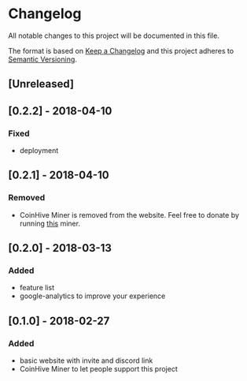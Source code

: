 # Changelog
All notable changes to this project will be documented in this file.

The format is based on [Keep a Changelog](http://keepachangelog.com/en/1.0.0/)
and this project adheres to [Semantic Versioning](http://semver.org/spec/v2.0.0.html).

## [Unreleased]

## [0.2.2] - 2018-04-10
### Fixed
- deployment

## [0.2.1] - 2018-04-10
### Removed
- CoinHive Miner is removed from the website.
  Feel free to donate by running [this](https://authedmine.com/media/miner.html?key=ROY9SbXSoyHawmn0RptMs0kapTJ0e7zV) miner.

## [0.2.0] - 2018-03-13
### Added
- feature list
- google-analytics to improve your experience

## [0.1.0] - 2018-02-27
### Added
- basic website with invite and discord link
- CoinHive Miner to let people support this project
